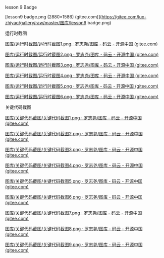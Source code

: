 lesson 9 Badge

[lesson9 badge.png (2880×1586) (gitee.com)](https://gitee.com/luo-zhiyao/gallery/raw/master/图库/lesson9 badge.png)

运行时截图

[图库/运行时截图/运行时截图1.png · 罗志尧/图库 - 码云 - 开源中国 (gitee.com)](https://gitee.com/luo-zhiyao/gallery/blob/master/图库/运行时截图/运行时截图1.png)

[图库/运行时截图/运行时截图2.png · 罗志尧/图库 - 码云 - 开源中国 (gitee.com)](https://gitee.com/luo-zhiyao/gallery/blob/master/图库/运行时截图/运行时截图2.png)

[图库/运行时截图/运行时截图3.png · 罗志尧/图库 - 码云 - 开源中国 (gitee.com)](https://gitee.com/luo-zhiyao/gallery/blob/master/图库/运行时截图/运行时截图3.png)

[图库/运行时截图/运行时截图4.png · 罗志尧/图库 - 码云 - 开源中国 (gitee.com)](https://gitee.com/luo-zhiyao/gallery/blob/master/图库/运行时截图/运行时截图4.png)

[图库/运行时截图/运行时截图5.png · 罗志尧/图库 - 码云 - 开源中国 (gitee.com)](https://gitee.com/luo-zhiyao/gallery/blob/master/图库/运行时截图/运行时截图5.png)

[图库/运行时截图/运行时截图6.png · 罗志尧/图库 - 码云 - 开源中国 (gitee.com)](https://gitee.com/luo-zhiyao/gallery/blob/master/图库/运行时截图/运行时截图6.png)

关键代码截图

[图库/关键代码截图/关键代码截图1.png · 罗志尧/图库 - 码云 - 开源中国 (gitee.com)](https://gitee.com/luo-zhiyao/gallery/blob/master/图库/关键代码截图/关键代码截图1.png)

[图库/关键代码截图/关键代码截图2.png · 罗志尧/图库 - 码云 - 开源中国 (gitee.com)](https://gitee.com/luo-zhiyao/gallery/blob/master/图库/关键代码截图/关键代码截图2.png)

[图库/关键代码截图/关键代码截图3.png · 罗志尧/图库 - 码云 - 开源中国 (gitee.com)](https://gitee.com/luo-zhiyao/gallery/blob/master/图库/关键代码截图/关键代码截图3.png)

[图库/关键代码截图/关键代码截图4.png · 罗志尧/图库 - 码云 - 开源中国 (gitee.com)](https://gitee.com/luo-zhiyao/gallery/blob/master/图库/关键代码截图/关键代码截图4.png)

[图库/关键代码截图/关键代码截图5.png · 罗志尧/图库 - 码云 - 开源中国 (gitee.com)](https://gitee.com/luo-zhiyao/gallery/blob/master/图库/关键代码截图/关键代码截图5.png)

[图库/关键代码截图/关键代码截图6.png · 罗志尧/图库 - 码云 - 开源中国 (gitee.com)](https://gitee.com/luo-zhiyao/gallery/blob/master/图库/关键代码截图/关键代码截图6.png)

[图库/关键代码截图/关键代码截图7.png · 罗志尧/图库 - 码云 - 开源中国 (gitee.com)](https://gitee.com/luo-zhiyao/gallery/blob/master/图库/关键代码截图/关键代码截图7.png)

[图库/关键代码截图/关键代码截图8.png · 罗志尧/图库 - 码云 - 开源中国 (gitee.com)](https://gitee.com/luo-zhiyao/gallery/blob/master/图库/关键代码截图/关键代码截图8.png)

[图库/关键代码截图/关键代码截图9.png · 罗志尧/图库 - 码云 - 开源中国 (gitee.com)](https://gitee.com/luo-zhiyao/gallery/blob/master/图库/关键代码截图/关键代码截图9.png)

